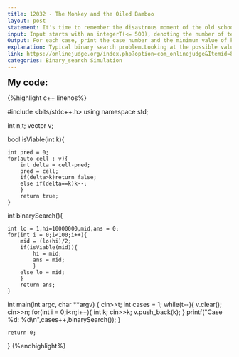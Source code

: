 ```yaml
---
title: 12032 - The Monkey and the Oiled Bamboo
layout: post
statement: It's time to remember the disastrous moment of the old school math. Yes, the little math problem withthe monkey climbing on an oiled bamboo. It goes like:A monkey is trying to reach the top of an oiled bamboo. When he climbs up 3 feet, he slips down 2 feet. Climbing up 3 feet takes 3 seconds. Slipping down 2 feet takes 1 second.If the pole is 12 feet tall, how much time does the monkey need to reach the top?"When I was given the problem, I took it seriously.But after a while I was thinking of killing the monkey instead of doing the horrible math! I had rather different plans (!) for the man who oiled the bamboo.Now we, the problem-setters, got a similar oiled bamboo. So, we thought we could do better than the traditional monkey.  So, I tried first.  I jumped and climbed up 3.5 feet (better than the monkey!  Huh!)But in the very next second I just slipped and fell off to the ground. I couldn't remember anything after that,when I woke up, I found myself in a bed and the anxious faces of the problem setters around me. So, like oldschool times, the monkey won with the oiled bamboo.So, I made another plan (somehow I want to beat the monkey), I took a ladder instead of the bamboo.Initially I am on the ground. In each jump I can jump from the current rung (or the ground) to the next rung only (can't skip rungs). Initially I set my strength factor k. The meaning of k is, in any jump I can't jump more than k feet. And if I jump exactly k feet in a jump,k is decremented by 1.But if I jump less than k feet,k remains same.For example, let the height of the rungs from the ground are 1, 6, 7, 11, 13 respectively and k be 5.Now the steps are:1.Jumped 1 foot from the ground to the 1st rung (ground to 1). Since I jumped less than k feet,k remains 5.2.Jumped 5 feet for the next rung (1 to 6). So,k becomes 4.3.Jumped 1 foot for the 3rd rung (6 to 7). So,k remains 4.4.Jumped 4 feet for the 4th rung (7 to 11). This k becomes 3.5.Jumped 2 feet for the 5th rung (11 to 13). And so,k remains 3.Now you are given the heights of the rungs of the ladder from the ground, you have to  nd the minimum strength factor k, such that I can reach the top rung.
input: Input starts with an integerT(<= 500), denoting the number of test cases.Each case starts with a line containing an integer n denoting the number of rungs in the ladder. The next line contains n space separated integers,r1;r2;:::;rn(1 <= r1 < r2< ... < rn <= 107) denoting the heights of the rungs from the ground.For all cases, 1 <= n <= 10, except 5 cases where 10 < n <=105.
Output: For each case, print the case number and the minimum value of k as described above.
explanation: Typical binary search problem.Looking at the possible values for k (1 <= k <= 10^7) binary search would take log 10^7 which is less than 25 iterations for each case, so time limit is not a problem.The logic is as follows :We choose a possible value for k from the middle of its allowed range and check if it's enough to get to the top of the tree, if it is than we try to minimize by half the value of k by setting the upper bound of the range to the mid value.Each time a value k is viable for getting to the top, we set the answer to that value, and thus we are assured that after 30 iterations the value of k is minimal.The evalation process is simple :We take the candidate value of k and iterate over the vector of the heights, if some element in the vector is bigger than k ->return false,if its equal -> decrement k,if its less do nothing. 
link: https://onlinejudge.org/index.php?option=com_onlinejudge&Itemid=8&page=show_problem&problem=3183
categories: Binary_search Simulation
---
```


<span style='font-size:20px;font-weight:bold'>My code:</span>

{%highlight c++ linenos%}

#include <bits/stdc++.h>
using namespace std;

int n,t;
vector<int> v;

bool isViable(int k){
	
	int pred = 0;
	for(auto cell : v){
		int delta = cell-pred;
		pred = cell;
		if(delta>k)return false;
		else if(delta==k)k--;
		}
		return true;
	}

int binarySearch(){
	
	int lo = 1,hi=10000000,mid,ans = 0;
	for(int i = 0;i<100;i++){
		mid = (lo+hi)/2;
		if(isViable(mid)){
			hi = mid;
			ans = mid;
			}
		else lo = mid;
		}
		return ans;
	}

int main(int argc, char **argv)
{
	cin>>t;
	int cases = 1;
	while(t--){
		v.clear();
		cin>>n;
		for(int i = 0;i<n;i++){
			int k;
			cin>>k;
			v.push_back(k);
			}
		printf("Case %d: %d\n",cases++,binarySearch());
		}
	
	return 0;
}
{%endhighlight%}